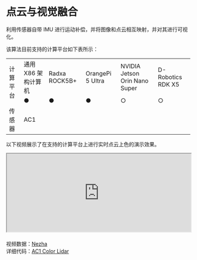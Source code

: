 # 点云与视觉融合  
利用传感器自带 IMU 进行运动补偿，并将图像和点云相互映射，并对其进行可视化。  

该算法目前支持的计算平台如下表所示：

<table class="docutils align-default" style="width: 100%;">
    <tbody>
        <tr class="row-even centered-table-text">
            <td rowspan="2">计算平台</td>
            <td>通用 X86 架构计算机</td>
            <td>Radxa ROCK5B+</td>
            <td>OrangePi 5 Ultra</td>
            <td>NVIDIA Jetson Orin Nano Super</td>
            <td>D-Robotics RDK X5</td>
        </tr>
        <tr class="row-odd centered-table-text">
            <td>●</td>
            <td>●</td>
            <td>●</td>
            <td>○</td>
            <td>○</td>
        </tr>
        <tr class="row-even centered-table-text">
            <td>传感器</td>
            <td colspan="5">AC1</td>
        </tr>
    </tbody>
</table>

以下视频展示了在支持的计算平台上进行实时点云上色的演示效果。

<div style="margin-bottom: 24px; position:relative; width:100%; padding-top: 42.46%;" class="video-container">
    <iframe src="https://cdn.robosense.cn/AC_wiki/postprocess_nezha_wiki.mp4" allowfullscreen style="position:absolute; top:0; left:0; width:100%; height:100%;"></iframe>
</div>

视频数据：[Nezha](https://cdn.robosense.cn/AC_wiki/nezha.tar.gz)  
详细代码：[AC1 Color Lidar](https://github.com/RoboSense-Robotics/robosense_ac_postprocess)
